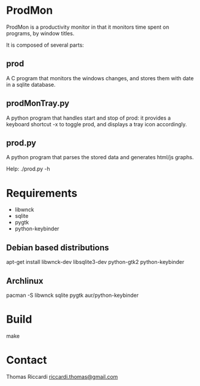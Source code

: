 ProdMon
=======

ProdMon is a productivity monitor in that it monitors time spent on
programs, by window titles.

It is composed of several parts:

prod
----

A C program that monitors the windows changes, and stores them with
date in a sqlite database.

prodMonTray.py
--------------

A python program that handles start and stop of prod: it provides a
keyboard shortcut <super>-x to toggle prod, and displays a tray icon
accordingly.

prod.py
-------

A python program that parses the stored data and generates html/js
graphs.

Help: ./prod.py -h


Requirements
============

* libwnck
* sqlite
* pygtk
* python-keybinder

Debian based distributions
--------------------------

apt-get install libwnck-dev libsqlite3-dev python-gtk2 python-keybinder

Archlinux
---------

pacman -S libwnck sqlite pygtk
aur/python-keybinder


Build
=====

make


Contact
=======

Thomas Riccardi <riccardi.thomas@gmail.com>
